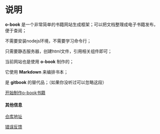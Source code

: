 # 说明

**o-book** 是一个非常简单的书籍网站生成框架；可以把文档整理成电子书籍发布，便于查阅；

不需要安装nodejs环境，不需要学习命令行；

只需要静态服务器，创建html文件，引用相关组件即可；

当前网站也是使用 **o-book** 制作的；

它使用 **Markdown** 来编排书本；

是 **gitbook** 的替代品；（如果你没听过可以忽略这段）

[开始制作o-book书籍](./ready.md)

#### 其他信息

[仓库地址](https://github.com/kirakiray/o-book/)

[错误反馈](https://github.com/kirakiray/o-book/issues)